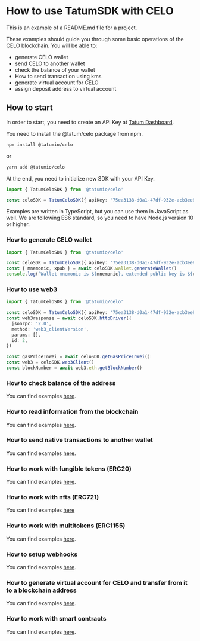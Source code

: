 # How to use TatumSDK with CELO

This is an example of a README.md file for a project.

These examples should guide you through some basic operations of the CELO blockchain. You will be able to:

- generate CELO wallet
- send CELO to another wallet
- check the balance of your wallet
- How to send transaction using kms
- generate virtual account for CELO
- assign deposit address to virtual account

## How to start

In order to start, you need to create an API Key at [Tatum Dashboard](https://dashboard.tatum.io).

You need to install the @tatum/celo package from npm.

```bash
npm install @tatumio/celo
```

or

```bash
yarn add @tatumio/celo
```

At the end, you need to initialize new SDK with your API Key.

```typescript
import { TatumCeloSDK } from '@tatumio/celo'

const celoSDK = TatumCeloSDK({ apiKey: '75ea3138-d0a1-47df-932e-acb3ee807dab' })
```

Examples are written in TypeScript, but you can use them in JavaScript as well. We are following ES6 standard, so you
need to have Node.js version 10 or higher.

### How to generate CELO wallet

```typescript
import { TatumCeloSDK } from '@tatumio/celo'

const celoSDK = TatumCeloSDK({ apiKey: '75ea3138-d0a1-47df-932e-acb3ee807dab' })
const { mnemonic, xpub } = await celoSDK.wallet.generateWallet()
console.log(`Wallet mnemonic is ${mnemonic}, extended public key is ${xpub}.`)
```

### How to use web3

```typescript
import { TatumCeloSDK } from '@tatumio/celo'

const celoSDK = TatumCeloSDK({ apiKey: '75ea3138-d0a1-47df-932e-acb3ee807dab' })
const web3response = await celoSDK.httpDriver({
  jsonrpc: '2.0',
  method: 'web3_clientVersion',
  params: [],
  id: 2,
})

const gasPriceInWei = await celoSDK.getGasPriceInWei()
const web3 = celoSDK.web3Client()
const blockNumber = await web3.eth.getBlockNumber()
```

### How to check balance of the address

You can find examples [here](./src/app/celo.balance.example.ts).

### How to read information from the blockchain

You can find examples [here](./src/app/celo.blockchain.example.ts).

### How to send native transactions to another wallet

You can find examples [here](./src/app/celo.tx.example.ts).

### How to work with fungible tokens (ERC20)

You can find examples [here](./src/app/celo.erc20.example.ts).

### How to work with nfts (ERC721)

You can find examples [here](./src/app/celo.nft.example.ts)

### How to work with multitokens (ERC1155)

You can find examples [here](./src/app/celo.multitoken.example.ts).

### How to setup webhooks

You can find examples [here](./src/app/celo.subscriptions.example.ts).

### How to generate virtual account for CELO and transfer from it to a blockchain address

You can find examples [here](./src/app/celo.virtualAccount.example.ts).

### How to work with smart contracts

You can find examples [here](./src/app/celo.smartContract.example.ts).

